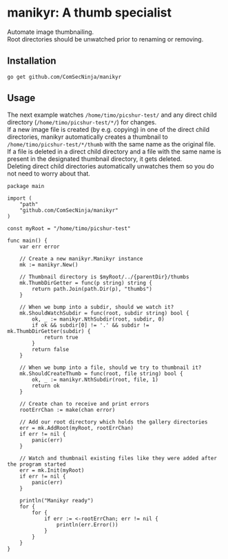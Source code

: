 # manikyr: A thumb specialist
Automate image thumbnailing.  
Root directories should be unwatched prior to renaming or removing.

## Installation
`go get github.com/ComSecNinja/manikyr`

## Usage
The next example watches `/home/timo/picshur-test/` and any direct child directory (`/home/timo/picshur-test/*/`) for changes.  
If a new image file is created (by e.g. copying) in one of the direct child directories, manikyr automatically creates a thumbnail to `/home/timo/picshur-test/*/thumb` with the same name as the original file.  
If a file is deleted in a direct child directory and a file with the same name is present in the designated thumbnail directory, it gets deleted.  
Deleting direct child directories automatically unwatches them so you do not need to worry about that.
```
package main

import (
	"path"
	"github.com/ComSecNinja/manikyr"
)

const myRoot = "/home/timo/picshur-test"

func main() {
	var err error

	// Create a new manikyr.Manikyr instance
	mk := manikyr.New()

	// Thumbnail directory is $myRoot/../{parentDir}/thumbs
	mk.ThumbDirGetter = func(p string) string {
		return path.Join(path.Dir(p), "thumbs")
	}

	// When we bump into a subdir, should we watch it?
	mk.ShouldWatchSubdir = func(root, subdir string) bool {
		ok, _ := manikyr.NthSubdir(root, subdir, 0)
		if ok && subdir[0] != '.' && subdir != mk.ThumbDirGetter(subdir) {
			return true
		}
		return false
	}

	// When we bump into a file, should we try to thumbnail it?
	mk.ShouldCreateThumb = func(root, file string) bool {
		ok, _ := manikyr.NthSubdir(root, file, 1)
		return ok
	}

	// Create chan to receive and print errors
	rootErrChan := make(chan error)

	// Add our root directory which holds the gallery directories
	err = mk.AddRoot(myRoot, rootErrChan)
	if err != nil {
		panic(err)
	}

	// Watch and thumbnail existing files like they were added after the program started
	err = mk.Init(myRoot)
	if err != nil {
		panic(err)
	}

	println("Manikyr ready")
	for {
		for {
			if err := <-rootErrChan; err != nil {
				println(err.Error())
			}
		}
	}
}
```
